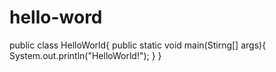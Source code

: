 # hello-word
public class HelloWorld{
  public static void main(Stirng[] args){
    System.out.println("HelloWorld!");
  }
}

